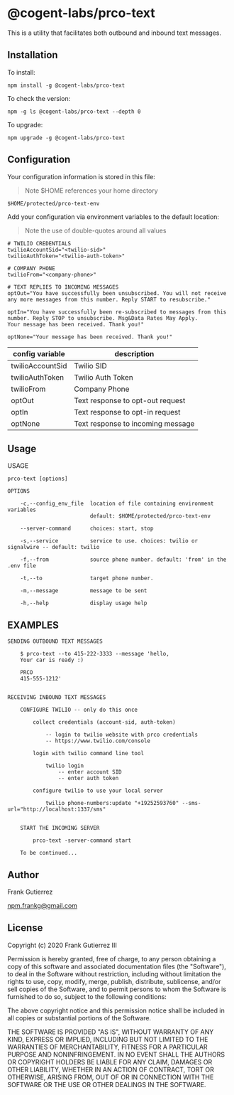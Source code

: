 # @cogent-labs/prco-text

This is a utility that facilitates both outbound and inbound text messages.

## Installation

To install:

    npm install -g @cogent-labs/prco-text

To check the version:

    npm -g ls @cogent-labs/prco-text --depth 0

To upgrade:

    npm upgrade -g @cogent-labs/prco-text

## Configuration

Your configuration information is stored in this file:

> Note \$HOME references your home directory

    $HOME/protected/prco-text-env

Add your configuration via environment variables to the default location:

> Note the use of double-quotes around all values

    # TWILIO CREDENTIALS
    twilioAccountSid="<twilio-sid>"
    twilioAuthToken="<twilio-auth-token>"

    # COMPANY PHONE
    twilioFrom="<company-phone>"

    # TEXT REPLIES TO INCOMING MESSAGES
    optOut="You have successfully been unsubscribed. You will not receive any more messages from this number. Reply START to resubscribe."

    optIn="You have successfully been re-subscribed to messages from this number. Reply STOP to unsubscribe. Msg&Data Rates May Apply.
    Your message has been received. Thank you!"

    optNone="Your message has been received. Thank you!"

| config variable  | description                       |
| ---------------- | --------------------------------- |
| twilioAccountSid | Twilio SID                        |
| twilioAuthToken  | Twilio Auth Token                 |
| twilioFrom       | Company Phone                     |
| optOut           | Text response to opt-out request  |
| optIn            | Text response to opt-in request   |
| optNone          | Text response to incoming message |

## Usage

USAGE

    prco-text [options]

    OPTIONS

        -c,--config_env_file  location of file containing environment variables
                              default: $HOME/protected/prco-text-env

        --server-command      choices: start, stop

        -s,--service          service to use. choices: twilio or signalwire -- default: twilio

        -f,--from             source phone number. default: 'from' in the .env file

        -t,--to               target phone number.

        -m,--message          message to be sent

        -h,--help             display usage help

## EXAMPLES

    SENDING OUTBOUND TEXT MESSAGES

        $ prco-text --to 415-222-3333 --message 'hello,
        Your car is ready :)

        PRCO
        415-555-1212'


    RECEIVING INBOUND TEXT MESSAGES

        CONFIGURE TWILIO -- only do this once

            collect credentials (account-sid, auth-token)

                -- login to twilio website with prco credentials
                -- https://www.twilio.com/console

            login with twilio command line tool

                twilio login
                    -- enter account SID
                    -- enter auth token

            configure twilio to use your local server

                twilio phone-numbers:update "+19252593760" --sms-url="http://localhost:1337/sms"


        START THE INCOMING SERVER

            prco-text -server-command start

        To be continued...

## Author

Frank Gutierrez

npm.frankg@gmail.com

## License

Copyright (c) 2020 Frank Gutierrez III

Permission is hereby granted, free of charge, to any person obtaining a copy
of this software and associated documentation files (the "Software"), to deal
in the Software without restriction, including without limitation the rights
to use, copy, modify, merge, publish, distribute, sublicense, and/or sell
copies of the Software, and to permit persons to whom the Software is
furnished to do so, subject to the following conditions:

The above copyright notice and this permission notice shall be included in all
copies or substantial portions of the Software.

THE SOFTWARE IS PROVIDED "AS IS", WITHOUT WARRANTY OF ANY KIND, EXPRESS OR
IMPLIED, INCLUDING BUT NOT LIMITED TO THE WARRANTIES OF MERCHANTABILITY,
FITNESS FOR A PARTICULAR PURPOSE AND NONINFRINGEMENT. IN NO EVENT SHALL THE
AUTHORS OR COPYRIGHT HOLDERS BE LIABLE FOR ANY CLAIM, DAMAGES OR OTHER
LIABILITY, WHETHER IN AN ACTION OF CONTRACT, TORT OR OTHERWISE, ARISING FROM,
OUT OF OR IN CONNECTION WITH THE SOFTWARE OR THE USE OR OTHER DEALINGS IN THE
SOFTWARE.
